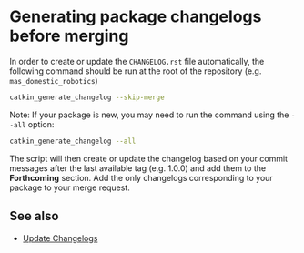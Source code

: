 # Generating package changelogs before merging

In order to create or update the `CHANGELOG.rst` file automatically,
the following command should be run at the root of the repository (e.g. `mas_domestic_robotics`)

```bash
catkin_generate_changelog --skip-merge
```

Note: If your package is new, you may need to run the command using the `--all` option:

```bash
catkin_generate_changelog --all
```
The script will then create or update the changelog based on your commit messages after the last available tag (e.g. 1.0.0) and add them to the **Forthcoming** section.
Add the only changelogs corresponding to your package to your merge request.

## See also
* [Update Changelogs](http://wiki.ros.org/bloom/Tutorials/ReleaseCatkinPackage#bloom.2BAC8-Tutorials.2BAC8-PrepareUpstream.Update_Changelogs)
